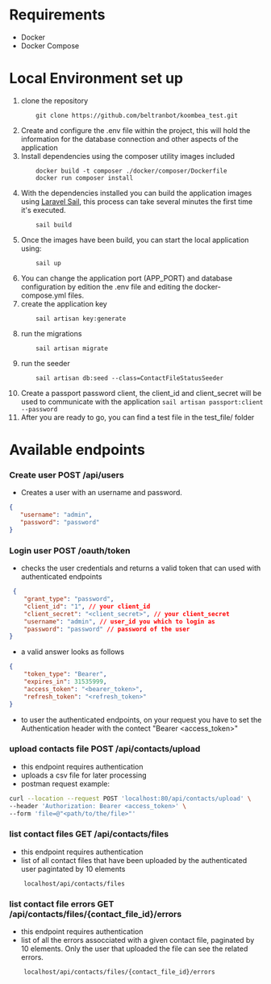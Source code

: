 # Requirements
- Docker
- Docker Compose

# Local Environment set up
 1. clone the repository
    ```shell
        git clone https://github.com/beltranbot/koombea_test.git
    ```
 2. Create and configure the .env file within the project, this will hold the information for the database connection and other aspects of the application
 3. Install dependencies using the composer utility images included
    ```shell
        docker build -t composer ./docker/composer/Dockerfile
        docker run composer install
    ```
 4. With the dependencies installed you can build the application images using [Laravel Sail](https://laravel.com/docs/8.x/sail), this process can take several minutes the first time it's executed.
    ```shell
        sail build
    ```
 5. Once the images have been build, you can start the local application using:
    ```shell
        sail up
    ```
 6. You can change the application port (APP_PORT) and database configuration by edition the .env file and editing the docker-compose.yml files.
 7. create the application key
    ```shell
        sail artisan key:generate
    ```
 8. run the migrations
    ```shell
        sail artisan migrate
    ```
 9. run the seeder
    ```shell
        sail artisan db:seed --class=ContactFileStatusSeeder
    ```
 10. Create a passport password client, the client_id and client_secret will be used to communicate with the application
    ```
        sail artisan passport:client --password
    ```
 9. After you are ready to go, you can find a test file in the test_file/ folder

# Available endpoints

### Create user POST /api/users
 - Creates a user with an username and password.
 ```json
{
    "username": "admin",
    "password": "password"
}
 ```

### Login user POST /oauth/token
 - checks the user credentials and returns a valid token that can used with authenticated endpoints
```json
 {
    "grant_type": "password",
    "client_id": "1", // your client_id
    "client_secret": "<client_secret>", // your client_secret
    "username": "admin", // user_id you which to login as
    "password": "password" // password of the user
}
```
 - a valid answer looks as follows
```json
{
    "token_type": "Bearer",
    "expires_in": 31535999,
    "access_token": "<bearer_token>",
    "refresh_token": "<refresh_token>"
}
```
 - to user the authenticated endpoints, on your request you have to set the Authentication header with the contect "Bearer <access_token>"

### upload contacts file POST /api/contacts/upload
 - this endpoint requires authentication
 - uploads a csv file for later processing
 - postman request example:
```bash
curl --location --request POST 'localhost:80/api/contacts/upload' \
--header 'Authorization: Bearer <access_token>' \
--form 'file=@"<path/to/the/file>"'
```

### list contact files GET /api/contacts/files
 - this endpoint requires authentication
 - list of all contact files that have been uploaded by the authenticated user pagintated by 10 elements
```
    localhost/api/contacts/files
```
### list contact file errors GET /api/contacts/files/{contact_file_id}/errors
 - this endpoint requires authentication
 - list of all the errors assocciated with a given contact file, paginated by 10 elements. Only the user that uploaded the file can see the related errors.
```
    localhost/api/contacts/files/{contact_file_id}/errors
```
